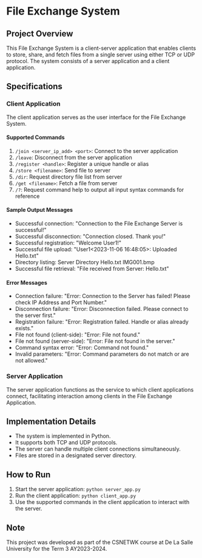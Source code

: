 # File Exchange System

## Project Overview

This File Exchange System is a client-server application that enables clients to store, share, and fetch files from a single server using either TCP or UDP protocol. The system consists of a server application and a client application.

## Specifications

### Client Application

The client application serves as the user interface for the File Exchange System.

#### Supported Commands

1. `/join <server_ip_add> <port>`: Connect to the server application
2. `/leave`: Disconnect from the server application
3. `/register <handle>`: Register a unique handle or alias
4. `/store <filename>`: Send file to server
5. `/dir`: Request directory file list from server
6. `/get <filename>`: Fetch a file from server
7. `/?`: Request command help to output all input syntax commands for reference

#### Sample Output Messages

- Successful connection: "Connection to the File Exchange Server is successful!"
- Successful disconnection: "Connection closed. Thank you!"
- Successful registration: "Welcome User1!"
- Successful file upload: "User1<2023-11-06 16:48:05>: Uploaded Hello.txt"
- Directory listing:
Server Directory
Hello.txt
IMG001.bmp
- Successful file retrieval: "File received from Server: Hello.txt"

#### Error Messages

- Connection failure: "Error: Connection to the Server has failed! Please check IP Address and Port Number."
- Disconnection failure: "Error: Disconnection failed. Please connect to the server first."
- Registration failure: "Error: Registration failed. Handle or alias already exists."
- File not found (client-side): "Error: File not found."
- File not found (server-side): "Error: File not found in the server."
- Command syntax error: "Error: Command not found."
- Invalid parameters: "Error: Command parameters do not match or are not allowed."

### Server Application

The server application functions as the service to which client applications connect, facilitating interaction among clients in the File Exchange Application.

## Implementation Details

- The system is implemented in Python.
- It supports both TCP and UDP protocols.
- The server can handle multiple client connections simultaneously.
- Files are stored in a designated server directory.

## How to Run

1. Start the server application: `python server_app.py`
2. Run the client application: `python client_app.py`
3. Use the supported commands in the client application to interact with the server.

## Note

This project was developed as part of the CSNETWK course at De La Salle University for the Term 3 AY2023-2024.

